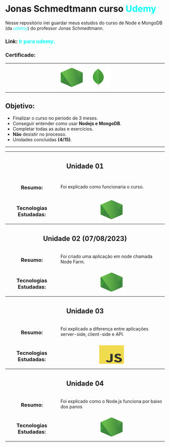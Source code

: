 # Jonas Schmedtmann curso <span style="color: cyan">Udemy</span>
Nesse repositório irei guardar meus estudos do curso de Node e MongoDB (da <span style="color: cyan">udemy</span>) do professor Jonas Schmedtmann.

### Link: <a href="https://www.udemy.com/course/nodejs-express-mongodb-bootcamp/" target="_blank" style="text-decoration: none; color: cyan;">Ir para udemy.</a>
### Certificado: 

<hr>

<div width = '100%' align='center'>
  <img alt="Gustavo-NODE" height="60" width="80" src="https://raw.githubusercontent.com/devicons/devicon/master/icons/nodejs/nodejs-original.svg">
  <img alt="Gustavo-MONGO" height="60" width="80" src="https://raw.githubusercontent.com/devicons/devicon/master/icons/mongodb/mongodb-original.svg">
</div>

<hr>

## Objetivo:
- Finalizar o curso no periodo de 3 meses. 
- Conseguir entender como usar <strong>Nodejs e MongoDB</strong>. 
- Completar todas as aulas e exercícios. 
- <strong>Não</strong> desistir no processo. 
- Unidades concluidas <strong>(4/15)</strong>. 

<hr>
<table align='center'>
  <tr align='center'>
    <th colspan="2"><h2>Unidade 01</h2>
     <tr>
       <td><h3 align='center'>Resumo:</h3>
       <td> Foi explicado como funcionaria o curso.
     </tr>
     <tr>
       <td><h3 align='center'>Tecnologias Estudadas:</h3>
       <td align='center'> 
  <img alt="Gustavo-NODE" height="60" width="80" src="https://raw.githubusercontent.com/devicons/devicon/master/icons/nodejs/nodejs-original.svg">
     </tr>
  </tr>
  
  <tr align='center'>
    <th colspan="2"><h2>Unidade 02 (07/08/2023)</h2>
     <tr>
       <td><h3 align='center'>Resumo:</h3>
       <td> Foi criado uma aplicação em node chamada Node Farm.
     </tr>
     <tr>
       <td><h3 align='center'>Tecnologias Estudadas:</h3>
       <td align='center'> 
  <img alt="Gustavo-NODE" height="60" width="80" src="https://raw.githubusercontent.com/devicons/devicon/master/icons/nodejs/nodejs-original.svg">
     </tr>
  </tr>

  <tr align='center'>
    <th colspan="2"><h2>Unidade 03</h2>
     <tr>
       <td><h3 align='center'>Resumo:</h3>
       <td> Foi explicado a diferença entre aplicações server-side, client-side e API.
     </tr>
     <tr>
       <td><h3 align='center'>Tecnologias Estudadas:</h3>
       <td align='center'><img alt="Gustavo-JS" height="60" width="80" src="https://raw.githubusercontent.com/devicons/devicon/master/icons/javascript/javascript-original.svg">
     </tr> 
  </tr>

  <tr align='center'>
    <th colspan="2"><h2>Unidade 04</h2>
     <tr>
       <td><h3 align='center'>Resumo:</h3>
       <td> Foi explicado como o Node.js funciona por baixo dos panos 
     </tr>
     <tr>
       <td><h3 align='center'>Tecnologias Estudadas:</h3>
       <td align='center'> <img alt="Gustavo-NODE" height="60" width="80" src="https://raw.githubusercontent.com/devicons/devicon/master/icons/nodejs/nodejs-original.svg">
     </tr> 
  </tr>

  <!-- <tr align='center'>
    <th colspan="2"><h2>Unidade 0</h2>
     <tr>
       <td><h3 align='center'>Resumo:</h3>
       <td> 
     </tr>
     <tr>
       <td><h3 align='center'>Tecnologias Estudadas:</h3>
       <td align='center'>
     </tr> 
  </tr> -->
